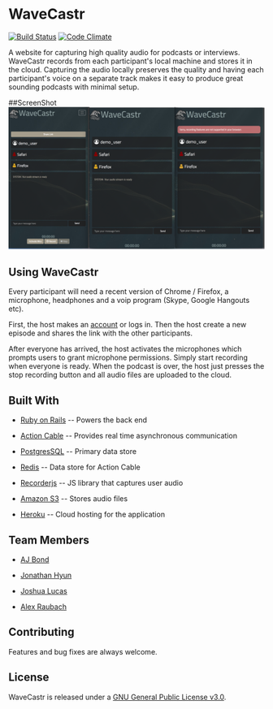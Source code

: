 # WaveCastr
[![Build Status](https://travis-ci.org/olishmollie/WaveCastr.svg?branch=master)](https://travis-ci.org/olishmollie/WaveCastr)
[![Code Climate](https://codeclimate.com/github/Antigrapist/WaveCastr/badges/gpa.svg)](https://codeclimate.com/github/Antigrapist/WaveCastr)

A website for capturing high quality audio for podcasts or interviews. WaveCastr records from each participant's local machine and stores it in the cloud. Capturing the audio locally preserves the quality and having each participant's voice on a separate track makes it easy to produce great sounding podcasts with minimal setup.

##ScreenShot
<img src="three_window_demo.png">

## Using WaveCastr

Every participant will need a recent version of Chrome / Firefox, a microphone, headphones and a voip program (Skype, Google Hangouts etc).

First, the host makes an [account](https://wavecastr.herokuapp.com/users/sign_up) or logs in. Then the host create a new episode and shares the link with the other participants.

After everyone has arrived, the host activates the microphones which prompts users to grant microphone permissions. Simply start recording when everyone is ready. When the podcast is over, the host just presses the stop recording button and all audio files are uploaded to the cloud.

## Built With

* [Ruby on Rails](https://github.com/rails/rails) -- Powers the back end

* [Action Cable](https://github.com/rails/rails/tree/master/actioncable) -- Provides real time asynchronous communication

* [PostgresSQL](https://www.postgresql.org/) -- Primary data store

* [Redis](https://redis.io/) -- Data store for Action Cable

* [Recorderjs](https://github.com/chris-rudmin/Recorderjs) -- JS library that captures user audio

* [Amazon S3](https://aws.amazon.com/s3/) -- Stores audio files

* [Heroku](https://www.heroku.com/) -- Cloud hosting for the application

## Team Members

* [AJ Bond](https://github.com/olishmollie)

* [Jonathan Hyun](https://github.com/jhyun94)

* [Joshua Lucas](https://github.com/Mithridates01)

* [Alex Raubach](https://github.com/Antigrapist)


## Contributing

Features and bug fixes are always welcome.

## License

WaveCastr is released under a [GNU General Public License v3.0](/license.txt).

